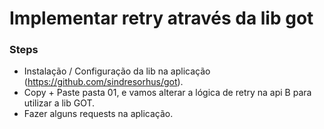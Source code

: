 # Implementar retry através da lib got

### Steps
* Instalação / Configuração da lib na aplicação (https://github.com/sindresorhus/got).
* Copy + Paste pasta 01, e vamos alterar a lógica de retry na api B para utilizar a lib GOT.
* Fazer alguns requests na aplicação.